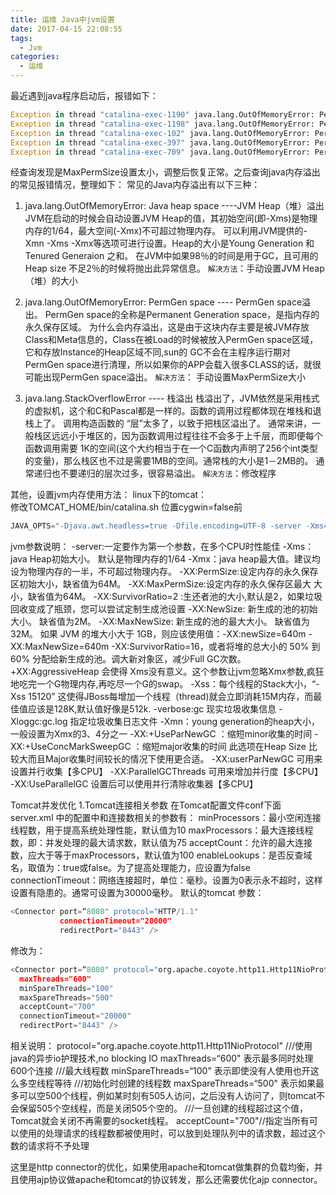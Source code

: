 ```yaml
---
title: 运维 Java中jvm设置
date: 2017-04-15 22:08:55
tags:
  - Jvm
categories:
  - 运维
---
```

最近遇到java程序启动后，报错如下：
```python
Exception in thread "catalina-exec-1190" java.lang.OutOfMemoryError: PermGen space
Exception in thread "catalina-exec-1198" java.lang.OutOfMemoryError: PermGen space
Exception in thread "catalina-exec-102" java.lang.OutOfMemoryError: PermGen space
Exception in thread "catalina-exec-397" java.lang.OutOfMemoryError: PermGen space
Exception in thread "catalina-exec-709" java.lang.OutOfMemoryError: PermGen space
```
经查询发现是MaxPermSize设置太小，调整后恢复正常。之后查询java内存溢出的常见报错情况，整理如下：
常见的Java内存溢出有以下三种：
1. java.lang.OutOfMemoryError: Java heap space ----JVM Heap（堆）溢出
JVM在启动的时候会自动设置JVM Heap的值，其初始空间(即-Xms)是物理内存的1/64，最大空间(-Xmx)不可超过物理内存。
可以利用JVM提供的-Xmn -Xms -Xmx等选项可进行设置。Heap的大小是Young Generation 和Tenured Generaion 之和。
在JVM中如果98％的时间是用于GC，且可用的Heap size 不足2％的时候将抛出此异常信息。
`解决方法`：手动设置JVM Heap（堆）的大小

2. java.lang.OutOfMemoryError: PermGen space  ---- PermGen space溢出。
PermGen space的全称是Permanent Generation space，是指内存的永久保存区域。
为什么会内存溢出，这是由于这块内存主要是被JVM存放Class和Meta信息的，Class在被Load的时候被放入PermGen space区域，它和存放Instance的Heap区域不同,sun的 GC不会在主程序运行期对PermGen space进行清理，所以如果你的APP会载入很多CLASS的话，就很可能出现PermGen space溢出。
`解决方法`： 手动设置MaxPermSize大小

3. java.lang.StackOverflowError   ---- 栈溢出
栈溢出了，JVM依然是采用栈式的虚拟机，这个和C和Pascal都是一样的。函数的调用过程都体现在堆栈和退栈上了。
调用构造函数的 “层”太多了，以致于把栈区溢出了。
通常来讲，一般栈区远远小于堆区的，因为函数调用过程往往不会多于上千层，而即便每个函数调用需要 1K的空间(这个大约相当于在一个C函数内声明了256个int类型的变量)，那么栈区也不过是需要1MB的空间。通常栈的大小是1－2MB的。
通常递归也不要递归的层次过多，很容易溢出。 
`解决方法`：修改程序

其他，设置jvm内存使用方法：
linux下的tomcat：  
修改TOMCAT_HOME/bin/catalina.sh
位置cygwin=false前
```python
JAVA_OPTS="-Djava.awt.headless=true -Dfile.encoding=UTF-8 -server -Xms4096m -Xmx4096m -XX:NewSize=512m -XX:MaxNewSize=512m -XX:PermSize=512m -XX:MaxPermSize=512m -XX:+DisableExplicitGC"  
```

jvm参数说明：
-server:一定要作为第一个参数，在多个CPU时性能佳
-Xms：java Heap初始大小。 默认是物理内存的1/64
-Xmx：java heap最大值。建议均设为物理内存的一半，不可超过物理内存。
-XX:PermSize:设定内存的永久保存区初始大小，缺省值为64M。
-XX:MaxPermSize:设定内存的永久保存区最大 大小，缺省值为64M。
-XX:SurvivorRatio=2  :生还者池的大小,默认是2，如果垃圾回收变成了瓶颈，您可以尝试定制生成池设置
-XX:NewSize: 新生成的池的初始大小。 缺省值为2M。
-XX:MaxNewSize: 新生成的池的最大大小。   缺省值为32M。
如果 JVM 的堆大小大于 1GB，则应该使用值：-XX:newSize=640m -XX:MaxNewSize=640m -XX:SurvivorRatio=16，或者将堆的总大小的 50% 到 60% 分配给新生成的池。调大新对象区，减少Full GC次数。
+XX:AggressiveHeap 会使得 Xms没有意义。这个参数让jvm忽略Xmx参数,疯狂地吃完一个G物理内存,再吃尽一个G的swap。
-Xss：每个线程的Stack大小，“-Xss 15120” 这使得JBoss每增加一个线程（thread)就会立即消耗15M内存，而最佳值应该是128K,默认值好像是512k.
-verbose:gc 现实垃圾收集信息
-Xloggc:gc.log 指定垃圾收集日志文件
-Xmn：young generation的heap大小，一般设置为Xmx的3、4分之一
-XX:+UseParNewGC ：缩短minor收集的时间
-XX:+UseConcMarkSweepGC ：缩短major收集的时间 此选项在Heap Size 比较大而且Major收集时间较长的情况下使用更合适。
-XX:userParNewGC 可用来设置并行收集【多CPU】
-XX:ParallelGCThreads 可用来增加并行度【多CPU】
-XX:UseParallelGC 设置后可以使用并行清除收集器【多CPU】

Tomcat并发优化
1.Tomcat连接相关参数
在Tomcat配置文件conf下面 server.xml 中的配置中和连接数相关的参数有：
minProcessors：最小空闲连接线程数，用于提高系统处理性能，默认值为10
maxProcessors：最大连接线程数，即：并发处理的最大请求数，默认值为75
acceptCount：允许的最大连接数，应大于等于maxProcessors，默认值为100
enableLookups：是否反查域名，取值为：true或false。为了提高处理能力，应设置为false
connectionTimeout：网络连接超时，单位：毫秒。设置为0表示永不超时，这样设置有隐患的。通常可设置为30000毫秒。
默认的tomcat 参数：
```python
<Connector port=“8080" protocol="HTTP/1.1"
           connectionTimeout="20000"
           redirectPort="8443" />
```
修改为：
```python
<Connector port=“8080" protocol="org.apache.coyote.http11.Http11NioProtocol"
  maxThreads="600"
  minSpareThreads="100"
  maxSpareThreads="500"
  acceptCount="700"
  connectionTimeout="20000"
  redirectPort="8443" />
```
相关说明：
protocol="org.apache.coyote.http11.Http11NioProtocol" ///使用java的异步io护理技术,no blocking IO
maxThreads=“600" 表示最多同时处理600个连接 ///最大线程数
minSpareThreads=“100" 表示即使没有人使用也开这么多空线程等待  ///初始化时创建的线程数
maxSpareThreads=“500" 表示如果最多可以空500个线程，例如某时刻有505人访问，之后没有人访问了，则tomcat不会保留505个空线程，而是关闭505个空的。   ///一旦创建的线程超过这个值，Tomcat就会关闭不再需要的socket线程。
acceptCount="700"//指定当所有可以使用的处理请求的线程数都被使用时，可以放到处理队列中的请求数，超过这个数的请求将不予处理

这里是http connector的优化，如果使用apache和tomcat做集群的负载均衡，并且使用ajp协议做apache和tomcat的协议转发，那么还需要优化ajp connector。
<Connector port="8009" protocol="AJP/1.3" maxThreads="600" minSpareThreads="100" maxSpareThreads="500" acceptCount="700" connectionTimeout="20000" redirectPort="8443" />







